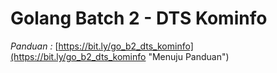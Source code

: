 # Golang Batch 2 - DTS Kominfo

<em>Panduan :</em>
[https://bit.ly/go_b2_dts_kominfo](https://bit.ly/go_b2_dts_kominfo "Menuju Panduan")
